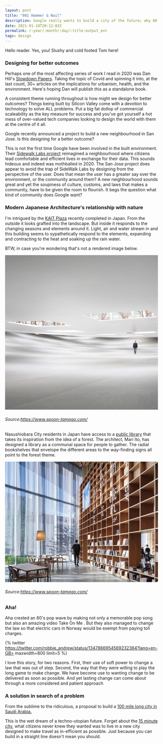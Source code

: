 ```yaml
---
layout: post
title: "001 Hammer & Nail"
description: Google really wants to build a city of the future; why 80's pop group Aha were strategic designers; and the challenge of a solution looking for a problem
date: 2021-01-18T20:12:03Z
permalink: /:year/:month/:day/:title:output_ext
tags: design
---
```


Hello reader. Yes, you! Slushy and cold footed Tom here!

### Designing for better outcomes

Perhaps one of the most affecting series of work I read in 2020 was Dan Hill's [Slowdown Papers](https://medium.com/slowdown-papers). Taking the topic of Covid and spinning it into, at the last count, 30+ articles on the implications for urbanism, health, and the environment. Here's hoping Dan will publish this as a standalone book.

A consistent theme running throughout is how might we design for better outcomes? Things being built by Silicon Valley come with a devotion to technology to solve ALL problems. Put a big fat dollop of commercial scaleability as the key measure for success and you've got yourself a hot mess of over-valued tech companies looking to design the world with them at the centre of it all.

Google recently announced a project to build a new neighbourhood in San Jose. Is this designing for a better outcome?

This is not the first time Google have been involved in the built environment. Their [Sidewalk Labs project](https://www.theverge.com/2020/5/7/21250594/alphabet-sidewalk-labs-toronto-quayside-shutting-down) reimagined a neighbourhood where citizens lead comfortable and efficient lives in exchange for their data. This sounds hideous and indeed was mothballed in 2020. The San Jose project does appear to avoid the trap of SideWalk Labs by designing from the perspective of the user. Does that mean the user has a greater say over the environment, or the community around them? A new neighbourhood sounds great and yet the soupiness of culture, customs, and laws that makes a community, have to be given the room to flourish. It begs the question what kind of community does Google want?

### Modern Japanese Architecture's relationship with nature

I'm intrigued by the [KAIT Plaza](https://www.spoon-tamago.com/2021/01/07/junya-ishigami-kait-plaza/) recently completed in Japan. From the outside it looks grafted into the landscape. But inside it responds to the changing seasons and elements around it. Light, air and water stream in and this building seems to sypathetically respond to the elements, expanding and contracting to the heat and soaking up the rain water.

BTW, in case you're wondering that's not a rendered image below.

![KAIT plaza](/assets/img/kait-hiroba025-IMG_9636.jpg)
###### *Source:https://www.spoon-tamago.com/*

Nasushiobara City residents in Japan have access to a [public library](https://www.spoon-tamago.com/2021/01/15/nasushiobara-city-public-library/) that takes its inspiration from the idea of a forest. The architect, Mari Ito, has designed a library as a communal space for people to gather. The radial bookshelves that envelope the different areas to the way-finding signs all point to the forest theme.

![Nasushiobara](/assets/img/13_miruru.jpg)

###### *Source:https://www.spoon-tamago.com/*

### Aha!

Aha crested an 80's pop wave by making not only a memorable pop song but also an amazing video Take On Me . But they also managed to change the law so that electric cars in Norway would be exempt from paying toll charges.

{% twitter https://twitter.com/robbie_andrew/status/1347866954569232384?lang=en-GB> maxwidth=800 limit=5 %}

I love this story, for two reasons. First, their use of soft power to change a law that was out of step. Second, the way that they were willing to play the long game to make change. We have become use to wanting change to be delivered as soon as possible. And yet lasting change can come about through a more considered and patient approach

### A solution in search of a problem

From the sublime to the ridiculous, a proposal to build a [100 mile long city in Saudi Arabia.](https://www.reuters.com/article/us-saudi-neom-project/saudi-crown-prince-launches-zero-carbon-city-in-neom-business-zone-idUSKBN29F0L8)

This is the wet dream of a techno-utopian future. Forget about the [15 minute city](https://www.bbc.com/worklife/article/20201214-how-15-minute-cities-will-change-the-way-we-socialise), what citizens never knew they wanted was to live in a new city designed to make travel as in-efficient as possible. Just because you can build in a straight line doesn't mean you should.